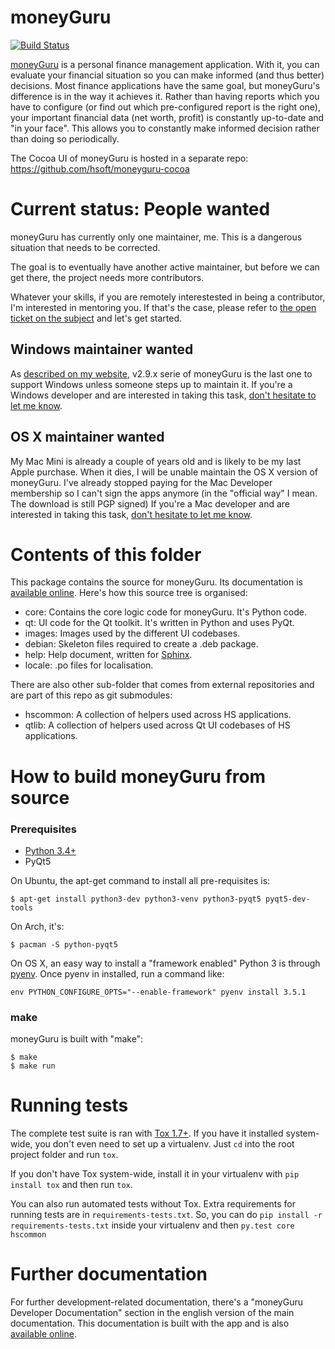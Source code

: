 # moneyGuru

[![Build Status](https://travis-ci.org/hsoft/moneyguru.svg?branch=master)](https://travis-ci.org/hsoft/moneyguru)

[moneyGuru][moneyguru] is a personal finance management application. With it, you can evaluate your
financial situation so you can make informed (and thus better) decisions. Most finance applications
have the same goal, but moneyGuru's difference is in the way it achieves it. Rather than having
reports which you have to configure (or find out which pre-configured report is the right one), your
important financial data (net worth, profit) is constantly up-to-date and "in your face". This
allows you to constantly make informed decision rather than doing so periodically.

The Cocoa UI of moneyGuru is hosted in a separate repo: https://github.com/hsoft/moneyguru-cocoa

# Current status: People wanted

moneyGuru has currently only one maintainer, me. This is a dangerous situation that needs to be
corrected.

The goal is to eventually have another active maintainer, but before we can get there, the project
needs more contributors.

Whatever your skills, if you are remotely interestested in being a contributor, I'm interested in
mentoring you. If that's the case, please refer to [the open ticket on the subject][contrib-issue]
and let's get started.

## Windows maintainer wanted

As [described on my website][nowindows], v2.9.x serie of moneyGuru is the last one to support
Windows unless someone steps up to maintain it. If you're a Windows developer and are interested
in taking this task, [don't hesitate to let me know][contrib-issue].

## OS X maintainer wanted

My Mac Mini is already a couple of years old and is likely to be my last Apple purchase. When it
dies, I will be unable maintain the OS X version of moneyGuru. I've already stopped paying for the
Mac Developer membership so I can't sign the apps anymore (in the "official way" I mean. The
download is still PGP signed) If you're a Mac developer and are interested in taking this task,
[don't hesitate to let me know][contrib-issue].

# Contents of this folder

This package contains the source for moneyGuru. Its documentation is
[available online][documentation]. Here's how this source tree is organised:

* core: Contains the core logic code for moneyGuru. It's Python code.
* qt: UI code for the Qt toolkit. It's written in Python and uses PyQt.
* images: Images used by the different UI codebases.
* debian: Skeleton files required to create a .deb package.
* help: Help document, written for [Sphinx][sphinx].
* locale: .po files for localisation.

There are also other sub-folder that comes from external repositories and are part of this repo as
git submodules:

* hscommon: A collection of helpers used across HS applications.
* qtlib: A collection of helpers used across Qt UI codebases of HS applications.

# How to build moneyGuru from source

### Prerequisites

* [Python 3.4+][python]
* PyQt5

On Ubuntu, the apt-get command to install all pre-requisites is:

    $ apt-get install python3-dev python3-venv python3-pyqt5 pyqt5-dev-tools

On Arch, it's:

    $ pacman -S python-pyqt5

On OS X, an easy way to install a "framework enabled" Python 3 is through [pyenv][pyenv]. Once
pyenv in installed, run a command like:

    env PYTHON_CONFIGURE_OPTS="--enable-framework" pyenv install 3.5.1

### make

moneyGuru is built with "make":

    $ make
    $ make run

# Running tests

The complete test suite is ran with [Tox 1.7+][tox]. If you have it installed system-wide, you
don't even need to set up a virtualenv. Just `cd` into the root project folder and run `tox`.

If you don't have Tox system-wide, install it in your virtualenv with `pip install tox` and then
run `tox`.

You can also run automated tests without Tox. Extra requirements for running tests are in
`requirements-tests.txt`. So, you can do `pip install -r requirements-tests.txt` inside your
virtualenv and then `py.test core hscommon`

# Further documentation

For further development-related documentation, there's a "moneyGuru Developer Documentation"
section in the english version of the main documentation. This documentation is built with the app
and is also [available online][documentation].

[moneyguru]: http://www.hardcoded.net/moneyguru/
[contrib-issue]: https://github.com/hsoft/moneyguru/issues/425
[nowindows]: https://www.hardcoded.net/archive2015#2015-11-01
[documentation]: http://www.hardcoded.net/moneyguru/help/en/
[python]: http://www.python.org/
[pyenv]: https://github.com/yyuu/pyenv
[pyqt]: http://www.riverbankcomputing.com
[sphinx]: http://sphinx.pocoo.org/
[tox]: https://tox.readthedocs.org/en/latest/

